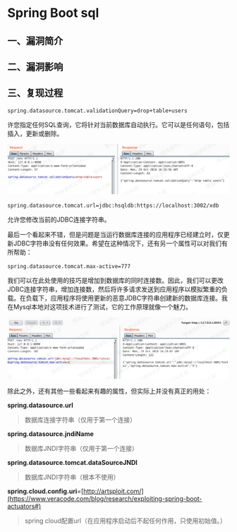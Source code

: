 Spring Boot sql
===============

一、漏洞简介
------------

二、漏洞影响
------------

三、复现过程
------------

    spring.datasource.tomcat.validationQuery=drop+table+users

许您指定任何SQL查询，它将针对当前数据库自动执行。它可以是任何语句，包括插入，更新或删除。

![](./resource/SpringBootsql/media/rId24.png)

    spring.datasource.tomcat.url=jdbc:hsqldb:https://localhost:3002/xdb

允许您修改当前的JDBC连接字符串。

最后一个看起来不错，但是问题是当运行数据库连接的应用程序已经建立时，仅更新JDBC字符串没有任何效果。希望在这种情况下，还有另一个属性可以对我们有所帮助：

    spring.datasource.tomcat.max-active=777

我们可以在此处使用的技巧是增加到数据库的同时连接数。因此，我们可以更改JDBC连接字符串，增加连接数，然后将许多请求发送到应用程序以模拟繁重的负载。在负载下，应用程序将使用更新的恶意JDBC字符串创建新的数据库连接。我在Mysql本地对这项技术进行了测试，它的工作原理就像一个魅力。

![](./resource/SpringBootsql/media/rId25.png)

除此之外，还有其他一些看起来有趣的属性，但实际上并没有真正的用处：

**spring.datasource.url**

> 数据库连接字符串（仅用于第一个连接）

**spring.datasource.jndiName**

> 数据库JNDI字符串（仅用于第一个连接）

**spring.datasource.tomcat.dataSourceJNDI**

> 数据库JNDI字符串（根本不使用）

**spring.cloud.config.uri**=[http://artsploit.com/](https://www.veracode.com/blog/research/exploiting-spring-boot-actuators#)

> spring cloud配置url（在应用程序启动后不起任何作用，只使用初始值。）
